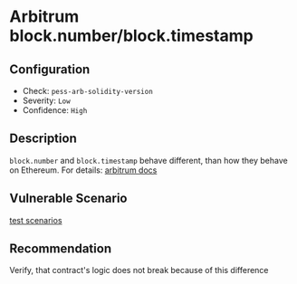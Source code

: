 # Arbitrum block.number/block.timestamp

## Configuration

- Check: `pess-arb-solidity-version`
- Severity: `Low`
- Confidence: `High`

## Description

`block.number` and `block.timestamp` behave different, than how they behave on Ethereum. For details: [arbitrum docs](https://docs.arbitrum.io/for-devs/concepts/differences-between-arbitrum-ethereum/block-numbers-and-time)

## Vulnerable Scenario

[test scenarios](../tests/arbitrum_block_number_timestamp_test.sol)

## Recommendation

Verify, that contract's logic does not break because of this difference

